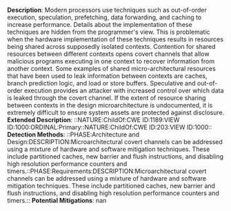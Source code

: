 **Description**: Modern processors use techniques such as out-of-order execution, speculation, prefetching, data forwarding, and caching to increase performance. Details about the implementation of these techniques are hidden from the programmer's view. This is problematic when the hardware implementation of these techniques results in resources being shared across supposedly isolated contexts. Contention for shared resources between different contexts opens covert channels that allow malicious programs executing in one context to recover information from another context. Some examples of shared micro-architectural resources that have been used to leak information between contexts are caches, branch prediction logic, and load or store buffers. Speculative and out-of-order execution provides an attacker with increased control over which data is leaked through the covert channel. If the extent of resource sharing between contexts in the design microarchitecture is undocumented, it is extremely difficult to ensure system assets are protected against disclosure.
**Extended Description**: ::NATURE:ChildOf:CWE ID:1189:VIEW ID:1000:ORDINAL:Primary::NATURE:ChildOf:CWE ID:203:VIEW ID:1000::
**Detection Methods**: ::PHASE:Architecture and Design:DESCRIPTION:Microarchitectural covert channels can be addressed using a mixture of hardware and software mitigation techniques. These include partitioned caches, new barrier and flush instructions, and disabling high resolution performance counters and timers.::PHASE:Requirements:DESCRIPTION:Microarchitectural covert channels can be addressed using a mixture of hardware and software mitigation techniques. These include partitioned caches, new barrier and flush instructions, and disabling high resolution performance counters and timers.::
**Potential Mitigations**: nan